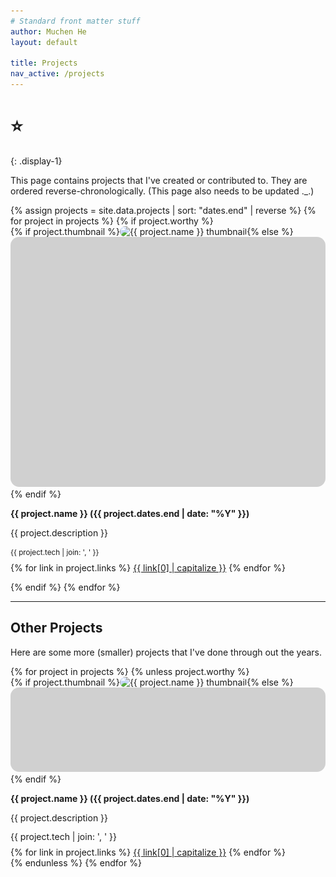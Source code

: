 ```yaml
---
# Standard front matter stuff
author: Muchen He
layout: default

title: Projects
nav_active: /projects
---
```


<style>
.p-item img, .p-item-sm img { width: 100%; height: 240px; object-fit: cover; max-height: 400px; border-radius: 1em; }
.p-item p.tech, .p-item-sm p.tech { line-height: 1.15; }
.p-item p { margin-bottom: 0.6em; }
.p-item-sm p { margin-bottom: 0.6em; font-size: 14px;}
@media (min-width: 784px) {
	.p-item img { height: initial; }
	.p-item-sm img { height: 135px; }
}
</style>

# ⭐️
{: .display-1}

This page contains projects that I've created or contributed to. They are ordered reverse-chronologically. (This page also needs to be updated ._.)

<div class="row">
{% assign projects = site.data.projects | sort: "dates.end" | reverse %}
{% for project in projects %}
{% if project.worthy %}
<div class="p-item col-12 my-3 py-2">
	{% if project.thumbnail %}<img src="{{ project.thumbnail }}" alt="{{ project.name }} thumbnail" loading="lazy" class="neuemorph-shadow mb-2">{% else %}<img src="/assets/img/grey.jpg" class="neuemorph-shadow mb-2">{% endif %}
	<p class='mt-2'><strong>{{ project.name }} ({{ project.dates.end | date: "%Y" }})</strong></p>
	<p>{{ project.description }}</p>
	<p title="Tech used" class="text-muted tech"><small>{{ project.tech | join: ', ' }}</small></p>
	{% for link in project.links %}
	<a class="btn btn-xs btn-primary" href="{{ link[1] }}">{{ link[0] | capitalize }}</a>
	{% endfor %}
</div>

{% endif %}
{% endfor %}
</div>

---

## Other Projects

Here are some more (smaller) projects that I've done through out the years.

<div class="row">
{% for project in projects %}
{% unless project.worthy %}
<div class="p-item-sm col-md-4 my-3 py-2">
	{% if project.thumbnail %}<img src="{{ project.thumbnail }}" alt="{{ project.name }} thumbnail" loading="lazy" class="neuemorph-shadow mb-1">{% else %}<img src="/assets/img/grey.jpg" class="neuemorph-shadow mb-1">{% endif %}
	<p class='mt-2'><strong>{{ project.name }} ({{ project.dates.end | date: "%Y" }})</strong></p>
	<p>{{ project.description }}</p>
	<p title="Tech used" class="text-muted tech">{{ project.tech | join: ', ' }}</p>
	{% for link in project.links %}
	<a class="btn btn-xs btn-primary" href="{{ link[1] }}">{{ link[0] | capitalize }}</a>
	{% endfor %}
</div>
{% endunless %}
{% endfor %}

</div>